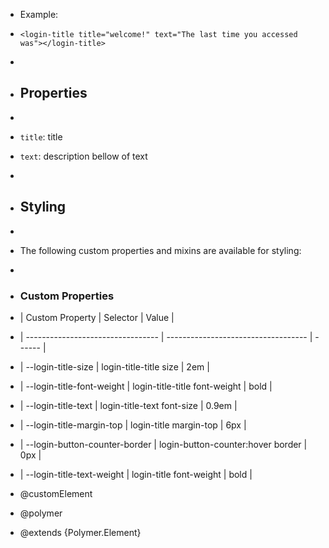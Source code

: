 * Example:
* `<login-title title="welcome!" text="The last time you accessed was"></login-title>`
*
* ## Properties
*
*  `title`: title
*  `text`: description bellow of text
*
* ## Styling
*
* The following custom properties and mixins are available for styling:
*
* ### Custom Properties
* | Custom Property                   |  Selector                           | Value   |
* | --------------------------------- | ----------------------------------- | ------  | 
* | --login-title-size                | login-title-title size              | 2em     |
* | --login-title-font-weight         | login-title-title font-weight       | bold    |
* | --login-title-text                | login-title-text  font-size         | 0.9em   |
* | --login-title-margin-top          | login-title margin-top              | 6px     |
* | --login-button-counter-border     | login-button-counter:hover border   | 0px     |
* | --login-title-text-weight         | login-title font-weight             | bold    |


* @customElement
* @polymer
* @extends {Polymer.Element}
